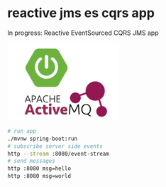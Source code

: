 # reactive jms es cqrs app
In progress: Reactive EventSourced CQRS JMS app

<!--
![](./logo.png)
-->

<img src="./logo.png" alt="drawing" width="50%" />

```bash
# run app
./mvnw spring-boot:run
# subscribe server side events
http --stream :8080/event-stream
# send messages
http :8080 msg=hello
http :8080 msg=world
```
